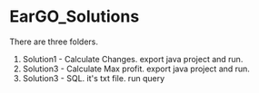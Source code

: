 # EarGO_Solutions

There are three folders.
1) Solution1 - Calculate Changes. export java project and run. 
2) Solution3 - Calculate Max profit. export java project and run.
3) Solution3 - SQL. it's txt file. run query 
